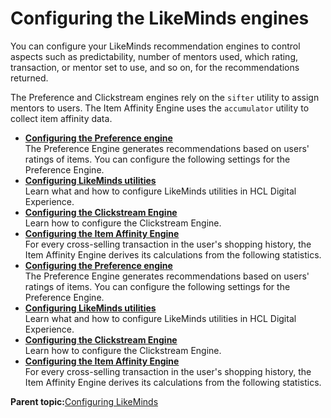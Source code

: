 # Configuring the LikeMinds engines

You can configure your LikeMinds recommendation engines to control aspects such as predictability, number of mentors used, which rating, transaction, or mentor set to use, and so on, for the recommendations returned.

The Preference and Clickstream engines rely on the `sifter` utility to assign mentors to users. The Item Affinity Engine uses the `accumulator` utility to collect item affinity data.

-   **[Configuring the Preference engine](../pzn/pzn_configure_preference_engine.md)**  
The Preference Engine generates recommendations based on users' ratings of items. You can configure the following settings for the Preference Engine.
-   **[Configuring LikeMinds utilities](../pzn/pzn_config_background_utilities.md)**  
Learn what and how to configure LikeMinds utilities in HCL Digital Experience.
-   **[Configuring the Clickstream Engine](../pzn/pzn_configure_clickstream_engine.md)**  
Learn how to configure the Clickstream Engine.
-   **[Configuring the Item Affinity Engine](../pzn/pzn_configure_item_affinity_engine.md)**  
For every cross-selling transaction in the user's shopping history, the Item Affinity Engine derives its calculations from the following statistics.
-   **[Configuring the Preference engine](../pzn/pzn_configure_preference_engine.md)**  
The Preference Engine generates recommendations based on users' ratings of items. You can configure the following settings for the Preference Engine.
-   **[Configuring LikeMinds utilities](../pzn/pzn_config_background_utilities.md)**  
Learn what and how to configure LikeMinds utilities in HCL Digital Experience.
-   **[Configuring the Clickstream Engine](../pzn/pzn_configure_clickstream_engine.md)**  
Learn how to configure the Clickstream Engine.
-   **[Configuring the Item Affinity Engine](../pzn/pzn_configure_item_affinity_engine.md)**  
For every cross-selling transaction in the user's shopping history, the Item Affinity Engine derives its calculations from the following statistics.

**Parent topic:**[Configuring LikeMinds](../pzn/pzn_configure_likemind_servers.md)

